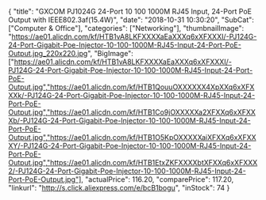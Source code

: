 {
	"title": "GXCOM  PJ1024G  24-Port 10 100 1000M RJ45 Input, 24-Port PoE Output with IEEE802.3af(15.4W)",
	"date": "2018-10-31 10:30:20",
	"SubCat": ["Computer & Office"],
	"categories": ["Networking"],
	"thumbnailImage": "https://ae01.alicdn.com/kf/HTB1vA8LKFXXXXaEaXXXq6xXFXXXI/-PJ124G-24-Port-Gigabit-Poe-Injector-10-100-1000M-RJ45-Input-24-Port-PoE-Output.jpg_220x220.jpg",
	"BigImage": ["https://ae01.alicdn.com/kf/HTB1vA8LKFXXXXaEaXXXq6xXFXXXI/-PJ124G-24-Port-Gigabit-Poe-Injector-10-100-1000M-RJ45-Input-24-Port-PoE-Output.jpg","https://ae01.alicdn.com/kf/HTB1QouuOXXXXXX4XpXXq6xXFXXXk/-PJ124G-24-Port-Gigabit-Poe-Injector-10-100-1000M-RJ45-Input-24-Port-PoE-Output.jpg","https://ae01.alicdn.com/kf/HTB1Co9jOXXXXXa2XFXXq6xXFXXXb/-PJ124G-24-Port-Gigabit-Poe-Injector-10-100-1000M-RJ45-Input-24-Port-PoE-Output.jpg","https://ae01.alicdn.com/kf/HTB1O5KpOXXXXXaiXFXXq6xXFXXXY/-PJ124G-24-Port-Gigabit-Poe-Injector-10-100-1000M-RJ45-Input-24-Port-PoE-Output.jpg","https://ae01.alicdn.com/kf/HTB1EtxZKFXXXXbtXFXXq6xXFXXX2/-PJ124G-24-Port-Gigabit-Poe-Injector-10-100-1000M-RJ45-Input-24-Port-PoE-Output.jpg"],
	"actualPrice": 116.20,
	"comparePrice": 117.20,
	"linkurl": "http://s.click.aliexpress.com/e/bcB1bogu",
	"inStock": 74
}
